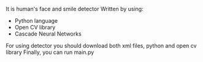 It is human's face and smile detector 
Written by using: 
* Python language
* Open CV library
* Cascade Neural Networks

For using detector you should download both xml files, python and open cv library
Finally, you can run main.py
